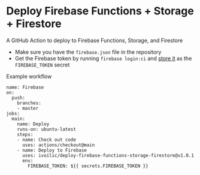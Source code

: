 # Deploy Firebase Functions + Storage + Firestore

A GitHub Action to deploy to Firebase Functions, Storage, and Firestore

- Make sure you have the `firebase.json` file in the repository
- Get the Firebase token by running `firebase login:ci` and [store it](https://help.github.com/en/actions/configuring-and-managing-workflows/creating-and-storing-encrypted-secrets) as the `FIREBASE_TOKEN` secret

Example workflow

```
name: Firebase
on:
  push:
    branches:
    - master
jobs:
  main:
    name: Deploy
    runs-on: ubuntu-latest
    steps:
    - name: Check out code
      uses: actions/checkout@main
    - name: Deploy to Firebase
      uses: ivoilic/deploy-firebase-functions-storage-firestore@v1.0.1
      env:
        FIREBASE_TOKEN: ${{ secrets.FIREBASE_TOKEN }}
```
